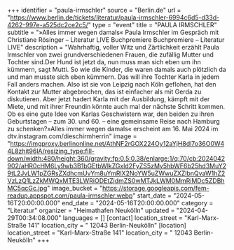 +++
identifier = "paula-irmschler"
source = "Berlin.de"
url = "https://www.berlin.de/tickets/literatur/paula-irmschler-6994c6d5-d33d-4262-997e-a525dc2ce2c5/"
type = "event"
title = "PAULA IRMSCHLER"
subtitle = "»Alles immer wegen damals« Paula Irmschler im Gespräch mit Christiane Rösinger – Literatur LIVE Buchpremiere Buchpremiere – Literatur LIVE"
description = "Wahrhaftig, voller Witz und Zärtlichkeit erzählt Paula Irmschler von zwei grundverschiedenen Frauen, die zufällig Mutter und Tochter sind.Der Hund ist jetzt da, nun muss man sich eben um ihn kümmern, sagt Mutti. So wie die Kinder, die waren damals auch plötzlich da und man musste sich eben kümmern. Das will ihre Tochter Karla in jedem Fall anders machen. Also ist sie von Leipzig nach Köln geflohen, hat den Kontakt zur Mutter abgebrochen, das ist einfacher als mit Gerda zu diskutieren. Aber jetzt hadert Karla mit der Ausbildung, kämpft mit der Miete, und mit ihrer Freundin könnte auch mal der nächste Schritt kommen. Ob es eine gute Idee von Karlas Geschwistern war, den beiden zu ihren Geburtstagen – zum 30. und 60. – eine gemeinsame Reise nach Hamburg zu schenken?»Alles immer wegen damals« erscheint am 16. Mai 2024 im dtv.instagram.com/dieschirmherrin"
image = "https://imgproxy.berlinonline.net/AthNF2rGOX224Oy12aYjH8dl7o36O0W44L8zhit96lA/resizing_type:fill-down/width:480/height:360/gravity:fp:0.5:0.38/enlarge:1/q:70/cb:2024042902/aHR0cHM6Ly9wb3B1bGEtbWlkZGxld2FyZS5zMy5hbWF6b25hd3MuY29tL2JvLW1pZGRsZXdhcmUvYm8uYmRlX2NoYW5uZWwuZXZlbnQvaW1hZ2VzLzQ1LzZkMWQxMTE3LWRiODEtZjdmZS0wMTJkLWM0MmRiMDc5ZDBhMC5qcGc.jpg"
image_bucket = "https://storage.googleapis.com/fem-readup.appspot.com/paula-irmschler.webp"
start_date = "2024-05-16T20:00:00.000"
end_date = "2024-05-16T20:00:00.000"
category = "Literatur"
organizer = "Heimathafen Neukölln"
updated = "2024-04-29T00:34:08.000"
languages = []
[contact]
location_street = "Karl-Marx-Straße 141"
location_city = " 12043 Berlin-Neukölln"
[location]
location_street = "Karl-Marx-Straße 141"
location_city = " 12043 Berlin-Neukölln"
+++